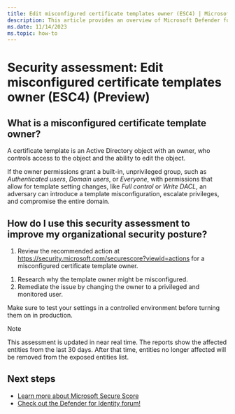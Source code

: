 ```yaml
---
title: Edit misconfigured certificate templates owner (ESC4) | Microsoft Defender for Identity
description: This article provides an overview of Microsoft Defender for Identity's misconfigured certificate template ACL security posture assessment report.
ms.date: 11/14/2023
ms.topic: how-to
---
```


# Security assessment: Edit misconfigured certificate templates owner (ESC4) (Preview)

## What is a misconfigured certificate template owner?

A certificate template is an Active Directory object with an owner, who controls access to the object and the ability to edit the object.

<!--unsure about this, not in blog-->
If the owner permissions grant a built-in, unprivileged group, such as *Authenticated users*, *Domain users*, or *Everyone*, with permissions that allow for template setting changes, like *Full control* or *Write DACL*, an adversary can introduce a template misconfiguration, escalate privileges, and compromise the entire domain.


## How do I use this security assessment to improve my organizational security posture?

1. Review the recommended action at <https://security.microsoft.com/securescore?viewid=actions> for a misconfigured certificate template owner.

<!--IMAGE TBD-->

1. Research why the template owner might be misconfigured.
1. Remediate the issue by changing the owner to a privileged and monitored user.

Make sure to test your settings in a controlled environment before turning them on in production.

> [!NOTE]
> This assessment is updated in near real time.
> The reports show the affected entities from the last 30 days. After that time, entities no longer affected will be removed from the exposed entities list.

## Next steps

- [Learn more about Microsoft Secure Score](/microsoft-365/security/defender/microsoft-secure-score)
- [Check out the Defender for Identity forum!](<https://aka.ms/MDIcommunity>)
